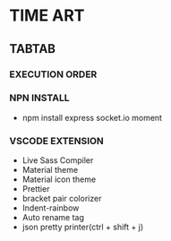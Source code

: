 # TIME ART
## TABTAB

### EXECUTION ORDER

### NPN INSTALL
- npm install express socket.io moment

### VSCODE EXTENSION
- Live Sass Compiler
- Material theme
- Material icon theme
- Prettier
- bracket pair colorizer
- Indent-rainbow
- Auto rename tag
- json pretty printer(ctrl + shift + j)